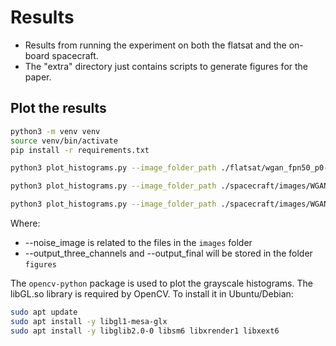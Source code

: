 # Results

- Results from running the experiment on both the flatsat and the on-board spacecraft.
- The "extra" directory just contains scripts to generate figures for the paper. 

## Plot the results

```bash
python3 -m venv venv
source venv/bin/activate
pip install -r requirements.txt

python3 plot_histograms.py --image_folder_path ./flatsat/wgan_fpn50_p0-8_01 --reference_folder_path flatsat/wgan_fpn50_p0-8_01 --noise_image fpn50.p6 --output_three_channels histogram_rgb_denoised_wgan_p6.svg --output_final histogram_grayscale_original_and_denoised_wgan_p0-8.svg --caption_histogram "WGAN Denoised (margin is 6 pixels)"

python3 plot_histograms.py --image_folder_path ./spacecraft/images/WGAN_FPN50/Earth/1695963889066 --reference_folder_path ./spacecraft/images/WGAN_FPN50/Earth/1695963889066 --noise_image fpn50 --output_three_channels histogram_rgb_denoised_wgan_1695963889066.svg --output_final histogram_grayscale_original_and_denoised_wgan_1695963889066.svg --caption_histogram "WGAN Denoised"

python3 plot_histograms.py --image_folder_path ./spacecraft/images/WGAN_FPN50/Earth/1695964476824 --reference_folder_path ./spacecraft/images/WGAN_FPN50/Earth/1695964476824 --noise_image fpn50 --output_three_channels histogram_rgb_denoised_wgan_1695964476824.svg --output_final histogram_grayscale_original_and_denoised_wgan_1695964476824.svg --caption_histogram "WGAN Denoised"
```

Where:
- --noise_image is related to the files in the `images` folder 
- --output_three_channels and --output_final will be stored in the folder `figures`

The `opencv-python` package is used to plot the grayscale histograms. The libGL.so library is required by OpenCV. To install it in Ubuntu/Debian:
```bash
sudo apt update
sudo apt install -y libgl1-mesa-glx
sudo apt install -y libglib2.0-0 libsm6 libxrender1 libxext6
```
